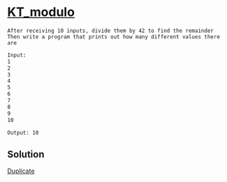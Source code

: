# [KT_modulo](https://open.kattis.com/problems/modulo)

```en
After receiving 10 inputs, divide them by 42 to find the remainder
Then write a program that prints out how many different values there are
```

```txt
Input:
1
2
3
4
5
6
7
8
9
10

Output: 10
```

## Solution

[Duplicate](./BJ_3052.md)
